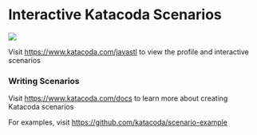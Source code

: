 # Interactive Katacoda Scenarios

[![](http://shields.katacoda.com/katacoda/javastl/count.svg)](https://www.katacoda.com/javastl "Get your profile on Katacoda.com")

Visit https://www.katacoda.com/javastl to view the profile and interactive scenarios

### Writing Scenarios
Visit https://www.katacoda.com/docs to learn more about creating Katacoda scenarios

For examples, visit https://github.com/katacoda/scenario-example
